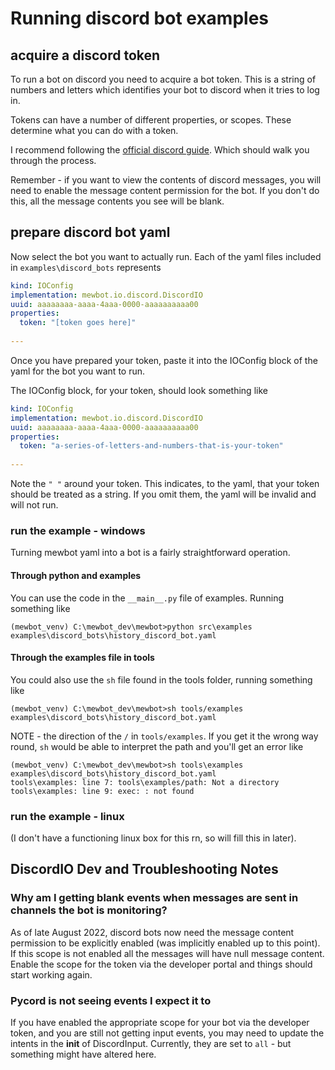 <!--
SPDX-FileCopyrightText: 2021 - 2023 Mewbot Developers <mewbot@quicksilver.london>

SPDX-License-Identifier: CC-BY-4.0
-->

# Running discord bot examples

## acquire a discord token

To run a bot on discord you need to acquire a bot token.
This is a string of numbers and letters which identifies your bot to discord when it tries to log in.

Tokens can have a number of different properties, or scopes.
These determine what you can do with a token.

I recommend following the [official discord guide](https://discordgsm.com/guide/how-to-get-a-discord-bot-token).
Which should walk you through the process.

Remember - if you want to view the contents of discord messages, you will need to enable the message content permission for the bot.
If you don't do this, all the message contents you see will be blank.

## prepare discord bot yaml

Now select the bot you want to actually run.
Each of the yaml files included in `examples\discord_bots` represents 

```yaml
kind: IOConfig
implementation: mewbot.io.discord.DiscordIO
uuid: aaaaaaaa-aaaa-4aaa-0000-aaaaaaaaaa00
properties:
  token: "[token goes here]"
  
---
```

Once you have prepared your token, paste it into the IOConfig block of the yaml for the bot you want to run.

The IOConfig block, for your token, should look something like

```yaml
kind: IOConfig
implementation: mewbot.io.discord.DiscordIO
uuid: aaaaaaaa-aaaa-4aaa-0000-aaaaaaaaaa00
properties:
  token: "a-series-of-letters-and-numbers-that-is-your-token"
  
---
```

Note the ``" "`` around your token.
This indicates, to the yaml, that your token should be treated as a string.
If you omit them, the yaml will be invalid and will not run.

### run the example - windows

Turning mewbot yaml into a bot is a fairly straightforward operation.

#### Through python and examples

You can use the code in the `__main__.py` file of examples.
Running something like 

```shell
(mewbot_venv) C:\mewbot_dev\mewbot>python src\examples examples\discord_bots\history_discord_bot.yaml
```

#### Through the examples file in tools

You could also use the `sh` file found in the tools folder, running something like

```shell
(mewbot_venv) C:\mewbot_dev\mewbot>sh tools/examples examples\discord_bots\history_discord_bot.yaml
```

NOTE - the direction of the `/` in `tools/examples`.
If you get it the wrong way round, `sh` would be able to interpret the path and you'll get an error like

```shell
(mewbot_venv) C:\mewbot_dev\mewbot>sh tools\examples examples\discord_bots\history_discord_bot.yaml
tools\examples: line 7: tools\examples/path: Not a directory
tools\examples: line 9: exec: : not found
```

### run the example - linux

(I don't have a functioning linux box for this rn, so will fill this in later).

## DiscordIO Dev and Troubleshooting Notes

### Why am I getting blank events when messages are sent in channels the bot is monitoring?

As of late August 2022, discord bots now need the message content permission to be explicitly enabled (was implicitly enabled up to this point).
If this scope is not enabled all the messages will have null message content.
Enable the scope for the token via the developer portal and things should start working again.

### Pycord is not seeing events I expect it to

If you have enabled the appropriate scope for your bot via the developer token, and you are still not getting input events, you may need to update the intents in the __init__ of DiscordInput.
Currently, they are set to `all` - but something might have altered here.
